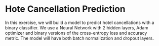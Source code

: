 # Hote Cancellation Prediction

In this exercise, we will build a model to predict hotel cancellations with a binary classifier. We use a Neural Network with 2 hidden layers, Adam optimizer and binary versions of the cross-entropy loss and accuracy metric. The model will have both batch normalization and dropout layers.
